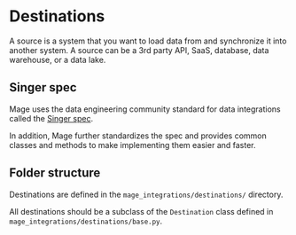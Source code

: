 # Destinations

A source is a system that you want to load data from and synchronize it into another system.
A source can be a 3rd party API, SaaS, database, data warehouse, or a data lake.

## Singer spec

Mage uses the data engineering community standard for data integrations called the
[Singer spec](https://github.com/singer-io/getting-started/blob/master/docs/SPEC.md).

In addition,
Mage further standardizes the spec and provides common classes and methods to make implementing them easier and faster.

## Folder structure

Destinations are defined in the `mage_integrations/destinations/` directory.

All destinations should be a subclass of the `Destination` class defined in
`mage_integrations/destinations/base.py`.

